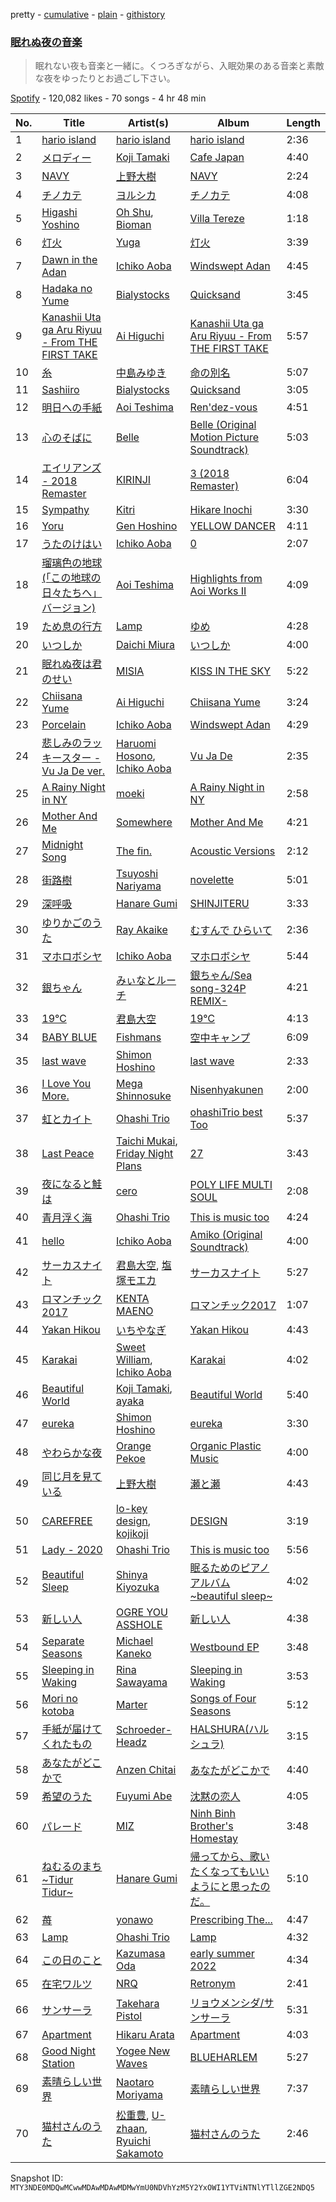 pretty - [cumulative](/playlists/cumulative/37i9dQZF1DXaJxsaI3czLL.md) - [plain](/playlists/plain/37i9dQZF1DXaJxsaI3czLL) - [githistory](https://github.githistory.xyz/mackorone/spotify-playlist-archive/blob/main/playlists/plain/37i9dQZF1DXaJxsaI3czLL)

### [眠れぬ夜の音楽](https://open.spotify.com/playlist/37i9dQZF1DXaJxsaI3czLL)

> 眠れない夜も音楽と一緒に。くつろぎながら、入眠効果のある音楽と素敵な夜をゆったりとお過ごし下さい。

[Spotify](https://open.spotify.com/user/spotify) - 120,082 likes - 70 songs - 4 hr 48 min

| No. | Title | Artist(s) | Album | Length |
|---|---|---|---|---|
| 1 | [hario island](https://open.spotify.com/track/4pwrnZ6t6KwUgUoQiBe70M) | [hario island](https://open.spotify.com/artist/4SSYmqlXA8awmX7PHheCJN) | [hario island](https://open.spotify.com/album/6t6geCz3BtiM0WXFNeWGyY) | 2:36 |
| 2 | [メロディー](https://open.spotify.com/track/3WlNXip1Fm13r2YREQvKMR) | [Koji Tamaki](https://open.spotify.com/artist/5KLvrcsAUwqMOqxErwSJmD) | [Cafe Japan](https://open.spotify.com/album/69iMkz0yop4xe0MmptbDzb) | 4:40 |
| 3 | [NAVY](https://open.spotify.com/track/5JAgoN0ZK8uIZXtFj1pxrR) | [上野大樹](https://open.spotify.com/artist/5YPkOSqagMwjOWf7PLjHNF) | [NAVY](https://open.spotify.com/album/0lHJa75DcFWZSb0UAdRrDc) | 2:24 |
| 4 | [チノカテ](https://open.spotify.com/track/7w1taFiEu8GGQJkzQaEWpx) | [ヨルシカ](https://open.spotify.com/artist/4UK2Lzi6fBfUi9rpDt6cik) | [チノカテ](https://open.spotify.com/album/1ItS3Da6sbCmwwTgkBHttk) | 4:08 |
| 5 | [Higashi Yoshino](https://open.spotify.com/track/5GbFjiN7n8UinsQG27YQVP) | [Oh Shu](https://open.spotify.com/artist/75XDEXxePvX7Hx4T3rUlVS), [Bioman](https://open.spotify.com/artist/5X9XmfNxSM6lP2QXQyYAWM) | [Villa Tereze](https://open.spotify.com/album/4OuUigPkJ1U6fB7k4X5GfV) | 1:18 |
| 6 | [灯火](https://open.spotify.com/track/03kdTvI72t9uFwrcgKHgON) | [Yuga](https://open.spotify.com/artist/2QPqMxppznwSxghh3R8WrT) | [灯火](https://open.spotify.com/album/23A0oqlZ1VCZd7PrVwTcDM) | 3:39 |
| 7 | [Dawn in the Adan](https://open.spotify.com/track/03fJjiNTn1gyzbqHl1Hskt) | [Ichiko Aoba](https://open.spotify.com/artist/6ignRjbPmLvKdtMLj9a5Xs) | [Windswept Adan](https://open.spotify.com/album/1W0SccGphtGQNYqaqQ5nhA) | 4:45 |
| 8 | [Hadaka no Yume](https://open.spotify.com/track/4hpkSK1MZyzFUlNxN6FN1I) | [Bialystocks](https://open.spotify.com/artist/3y24PAHjsJ3rWvMWERM7Oe) | [Quicksand](https://open.spotify.com/album/2Lb2A5WI9ti7WlJG8f1Gte) | 3:45 |
| 9 | [Kanashii Uta ga Aru Riyuu \- From THE FIRST TAKE](https://open.spotify.com/track/4nXxL11es8aPtbM04QSzKg) | [Ai Higuchi](https://open.spotify.com/artist/0KZzmjrOQumJVVnoGRbXCu) | [Kanashii Uta ga Aru Riyuu \- From THE FIRST TAKE](https://open.spotify.com/album/24CQHbc6MxX248Mo92qqpO) | 5:57 |
| 10 | [糸](https://open.spotify.com/track/06m8KKTa6rAYJ5I6l2gZgS) | [中島みゆき](https://open.spotify.com/artist/0caDIM0rTovLDe5UdFvK1t) | [命の別名](https://open.spotify.com/album/2brqJgfQPZcLwbFAGn8Y3I) | 5:07 |
| 11 | [Sashiiro](https://open.spotify.com/track/2WEDTNH2nR7aN6RP2tzxh5) | [Bialystocks](https://open.spotify.com/artist/3y24PAHjsJ3rWvMWERM7Oe) | [Quicksand](https://open.spotify.com/album/2Lb2A5WI9ti7WlJG8f1Gte) | 3:05 |
| 12 | [明日への手紙](https://open.spotify.com/track/2dUYxBbmtmNfanhSLbRcry) | [Aoi Teshima](https://open.spotify.com/artist/4FrFdi2hHpulQOxDihRIQD) | [Ren'dez\-vous](https://open.spotify.com/album/51M0Y7HBSSD6SggyRqGMFH) | 4:51 |
| 13 | [心のそばに](https://open.spotify.com/track/3VXkaNgYFHOxbuOmKejypT) | [Belle](https://open.spotify.com/artist/1m9ZvxLFfX9avls54a0y40) | [Belle \(Original Motion Picture Soundtrack\)](https://open.spotify.com/album/0Dh6RJv03InPzUWLwmpezp) | 5:03 |
| 14 | [エイリアンズ \- 2018 Remaster](https://open.spotify.com/track/3qY12xfdjw5TToomM5CH4B) | [KIRINJI](https://open.spotify.com/artist/0O1UtbTe4ca7HabaiMhYZ7) | [3 \(2018 Remaster\)](https://open.spotify.com/album/2yeVYXTtQdifRF7f28CkkW) | 6:04 |
| 15 | [Sympathy](https://open.spotify.com/track/23Mcmg5O8rBKAOzxvrTjnD) | [Kitri](https://open.spotify.com/artist/2i9CbxfaMspiPMCYZgvgPW) | [Hikare Inochi](https://open.spotify.com/album/6UoFSfFtSDp97egQC3Vnas) | 3:30 |
| 16 | [Yoru](https://open.spotify.com/track/171P75QxuTfY2Uu2C4W5z7) | [Gen Hoshino](https://open.spotify.com/artist/1S2S00lgLYLGHWA44qGEUs) | [YELLOW DANCER](https://open.spotify.com/album/1vtIqjn25qHypqyoI21q8d) | 4:11 |
| 17 | [うたのけはい](https://open.spotify.com/track/2TNG5NxXZXBsLmhB8RGN2N) | [Ichiko Aoba](https://open.spotify.com/artist/6ignRjbPmLvKdtMLj9a5Xs) | [0](https://open.spotify.com/album/4yqm0ZLcphXs8M8cVvLKym) | 2:07 |
| 18 | [瑠璃色の地球\(「この地球の日々たちへ」バージョン\)](https://open.spotify.com/track/5I5ljQOKD3pQDCEDgRpXov) | [Aoi Teshima](https://open.spotify.com/artist/4FrFdi2hHpulQOxDihRIQD) | [Highlights from Aoi Works II](https://open.spotify.com/album/64FUZjyuDC5S9siqurAmcs) | 4:09 |
| 19 | [ため息の行方](https://open.spotify.com/track/6GSVtgBJ2bNRicSqQcXg99) | [Lamp](https://open.spotify.com/artist/0rFHElzeddB9ymDjgpBENX) | [ゆめ](https://open.spotify.com/album/4d0nnBfxKBJt3evaV4Yssh) | 4:28 |
| 20 | [いつしか](https://open.spotify.com/track/7Lw2wccjg0QHvT7T634t6W) | [Daichi Miura](https://open.spotify.com/artist/4UTEZqrPqLDOhBfraPNciJ) | [いつしか](https://open.spotify.com/album/6x0XM8OMPAoUCt0uTmlCFq) | 4:00 |
| 21 | [眠れぬ夜は君のせい](https://open.spotify.com/track/3pIbaGD2BPo1DTUj8Ujlct) | [MISIA](https://open.spotify.com/artist/3uyDATzOGjbGCts7v2eszk) | [KISS IN THE SKY](https://open.spotify.com/album/7BMTvf0xLj0pnzG4FCvFUD) | 5:22 |
| 22 | [Chiisana Yume](https://open.spotify.com/track/169bY9djGFRpPcqMMm9hik) | [Ai Higuchi](https://open.spotify.com/artist/0KZzmjrOQumJVVnoGRbXCu) | [Chiisana Yume](https://open.spotify.com/album/0OWqyw14hYLK0842eXNNLg) | 3:24 |
| 23 | [Porcelain](https://open.spotify.com/track/15Ulu5nGXTW4DQ79pT0YhC) | [Ichiko Aoba](https://open.spotify.com/artist/6ignRjbPmLvKdtMLj9a5Xs) | [Windswept Adan](https://open.spotify.com/album/1W0SccGphtGQNYqaqQ5nhA) | 4:29 |
| 24 | [悲しみのラッキースター \- Vu Ja De ver.](https://open.spotify.com/track/3khaT0OsIq3yAgf95zQG9E) | [Haruomi Hosono](https://open.spotify.com/artist/370nbSkMB9kDWyTypwWYak), [Ichiko Aoba](https://open.spotify.com/artist/6ignRjbPmLvKdtMLj9a5Xs) | [Vu Ja De](https://open.spotify.com/album/52Zpgza2NWnsnyncuZGZvw) | 2:35 |
| 25 | [A Rainy Night in NY](https://open.spotify.com/track/6ISvLzyd8LRsSRLJR9WyAX) | [moeki](https://open.spotify.com/artist/6fR38gpMfHJIKnbWNcQqfM) | [A Rainy Night in NY](https://open.spotify.com/album/4lbahrWo1oX8bq55QevAKH) | 2:58 |
| 26 | [Mother And Me](https://open.spotify.com/track/2TiZH7Hu0CE482TGuz4Ad0) | [Somewhere](https://open.spotify.com/artist/1nDq6lPB8DMpBpnxLFqXO2) | [Mother And Me](https://open.spotify.com/album/3ynbxx9HX2CBj9Ut4G62GP) | 4:21 |
| 27 | [Midnight Song](https://open.spotify.com/track/6BLHESk37BHiDksGxTCySj) | [The fin.](https://open.spotify.com/artist/31zdCo7PhGXLRbg0sfBUYa) | [Acoustic Versions](https://open.spotify.com/album/5rH2O3z3h6ExXDe5H2ftKp) | 2:12 |
| 28 | [街路樹](https://open.spotify.com/track/1LvQW7xwIYdH2eCH028AGn) | [Tsuyoshi Nariyama](https://open.spotify.com/artist/2n0myr3J8YDZCPCfzoSE7Y) | [novelette](https://open.spotify.com/album/4azWqKZBnj24esWCVacaqk) | 5:01 |
| 29 | [深呼吸](https://open.spotify.com/track/67cJ60aXMxPR2e3cjplRAb) | [Hanare Gumi](https://open.spotify.com/artist/2nyUb9foGvK7AlESn5DCte) | [SHINJITERU](https://open.spotify.com/album/17wK4RXzdKxK13VIyOyQHU) | 3:33 |
| 30 | [ゆりかごのうた](https://open.spotify.com/track/3n0KHRpRz4suIMHFgoMOod) | [Ray Akaike](https://open.spotify.com/artist/7056n38jYtwK9ZGG8a9DvM) | [むすんで ひらいて](https://open.spotify.com/album/3RsVAqKiID9zbnYQcfqpUT) | 2:36 |
| 31 | [マホロボシヤ](https://open.spotify.com/track/4HXShgD3c3dq65CtAqoqzh) | [Ichiko Aoba](https://open.spotify.com/artist/6ignRjbPmLvKdtMLj9a5Xs) | [マホロボシヤ](https://open.spotify.com/album/0UtJv0rHwQpBDFu2HAeLwd) | 5:44 |
| 32 | [銀ちゃん](https://open.spotify.com/track/29mDhjw6oBooOY6h5sXLpX) | [みぃなとルーチ](https://open.spotify.com/artist/3y3QVcRaHp6wskSfDQsNKZ) | [銀ちゃん/Sea song\-324P REMIX\-](https://open.spotify.com/album/4AyAtrelhhuZ9IK5AItB9n) | 4:21 |
| 33 | [19℃](https://open.spotify.com/track/5dlsXs7v9N6BmUFyF0h3kY) | [君島大空](https://open.spotify.com/artist/5rjahCZtY8h4y2EHCnpgtQ) | [19℃](https://open.spotify.com/album/5e6Dnt4gBECf2Sk2fb7QfS) | 4:13 |
| 34 | [BABY BLUE](https://open.spotify.com/track/2Eot25c6UOeLc4jcN3fEQF) | [Fishmans](https://open.spotify.com/artist/1g8HCTiMwBtFtpRR9JXAZR) | [空中キャンプ](https://open.spotify.com/album/7GOdEIOvr41lvxDK7bvPrI) | 6:09 |
| 35 | [last wave](https://open.spotify.com/track/0BrlSE3KRFQITuXZX7HbhW) | [Shimon Hoshino](https://open.spotify.com/artist/0glynIW7kVokBq524NHRQH) | [last wave](https://open.spotify.com/album/6Q2QRlqW9zaTTgTKyTmnCh) | 2:33 |
| 36 | [I Love You More.](https://open.spotify.com/track/5Id0x8wRZVso2GLqzofDAB) | [Mega Shinnosuke](https://open.spotify.com/artist/72owWXEwmyfKq3ajrajPAN) | [Nisenhyakunen](https://open.spotify.com/album/2CnyO0qAA0Cw2Otdtk0J2n) | 2:00 |
| 37 | [虹とカイト](https://open.spotify.com/track/6wKvOYzi6WBbF4WXC9J7Ey) | [Ohashi Trio](https://open.spotify.com/artist/5BANJdBRihIaUpzjqAec7E) | [ohashiTrio best Too](https://open.spotify.com/album/7370BLhXSYfiIJ1S26expM) | 5:37 |
| 38 | [Last Peace](https://open.spotify.com/track/3kHKiuxAPCR8WRbx9p5KOv) | [Taichi Mukai](https://open.spotify.com/artist/2oNStf3CKKLM5lnzELWMcH), [Friday Night Plans](https://open.spotify.com/artist/71YfYiTx6KAZFJfKaNYueQ) | [27](https://open.spotify.com/album/6aFN9smus343VgxVUrKfmj) | 3:43 |
| 39 | [夜になると鮭は](https://open.spotify.com/track/5GXm9bflCSMH3ADala8uIU) | [cero](https://open.spotify.com/artist/1V1HDPQwGOyUIr9KB6Oq7Q) | [POLY LIFE MULTI SOUL](https://open.spotify.com/album/4ExqwHRD689BjDf0tUKGBM) | 2:08 |
| 40 | [青月浮く海](https://open.spotify.com/track/3FNY9Bpo5mTirQiodwjJcw) | [Ohashi Trio](https://open.spotify.com/artist/5BANJdBRihIaUpzjqAec7E) | [This is music too](https://open.spotify.com/album/2IPhSOJjl8RyyjCReuJ62Z) | 4:24 |
| 41 | [hello](https://open.spotify.com/track/7Mk2nGXe7KtjLIA2ghL8kH) | [Ichiko Aoba](https://open.spotify.com/artist/6ignRjbPmLvKdtMLj9a5Xs) | [Amiko \(Original Soundtrack\)](https://open.spotify.com/album/2PsLFEBmhmYIgSMuZ3Gb3w) | 4:00 |
| 42 | [サーカスナイト](https://open.spotify.com/track/335YvnNhNaFchhNCKBg9re) | [君島大空](https://open.spotify.com/artist/5rjahCZtY8h4y2EHCnpgtQ), [塩塚モエカ](https://open.spotify.com/artist/3KrEIB3yHbysKWhWixKYSr) | [サーカスナイト](https://open.spotify.com/album/219DmUsVHxUHtPjSSvGKAR) | 5:27 |
| 43 | [ロマンチック2017](https://open.spotify.com/track/3yIW8q3fvfxPKY7XjhubP0) | [KENTA MAENO](https://open.spotify.com/artist/59R86qFiH8GAZ8yhVxS043) | [ロマンチック2017](https://open.spotify.com/album/77XckqI0BbVbg6BHtKIhiH) | 1:07 |
| 44 | [Yakan Hikou](https://open.spotify.com/track/7Djn2PQhFI1YGojIQUZGwC) | [いちやなぎ](https://open.spotify.com/artist/6yhBmNNa8y5tZegkOQLLPB) | [Yakan Hikou](https://open.spotify.com/album/7hXC2CPNOycgV716L41LHu) | 4:43 |
| 45 | [Karakai](https://open.spotify.com/track/1DFQpMVMM4esSg02Zj0Gx6) | [Sweet William](https://open.spotify.com/artist/43eSnxk6MsmXsLOlbYo8VQ), [Ichiko Aoba](https://open.spotify.com/artist/6ignRjbPmLvKdtMLj9a5Xs) | [Karakai](https://open.spotify.com/album/1Dy0En842kaMayp3M0ZD4w) | 4:02 |
| 46 | [Beautiful World](https://open.spotify.com/track/3x9fmCeM7CRiB3NwrVZxvM) | [Koji Tamaki](https://open.spotify.com/artist/5KLvrcsAUwqMOqxErwSJmD), [ayaka](https://open.spotify.com/artist/22FsmLO3ZyvgWBy5QbfcQi) | [Beautiful World](https://open.spotify.com/album/1OWtLn5iWuajzUjHAkdoDb) | 5:40 |
| 47 | [eureka](https://open.spotify.com/track/6iBvMGKtAhUSyFaZZKIP7F) | [Shimon Hoshino](https://open.spotify.com/artist/0glynIW7kVokBq524NHRQH) | [eureka](https://open.spotify.com/album/2NouP8V8x5hoIVazmWEHtQ) | 3:30 |
| 48 | [やわらかな夜](https://open.spotify.com/track/4C2QmZ97vRkzXOiWTwn6FL) | [Orange Pekoe](https://open.spotify.com/artist/0C9HwsaagMBxCdG43F9A0l) | [Organic Plastic Music](https://open.spotify.com/album/0CFCsLMHqaByFkM5USUOfP) | 4:00 |
| 49 | [同じ月を見ている](https://open.spotify.com/track/1f0WfgZV9JK1k0e8OpyqML) | [上野大樹](https://open.spotify.com/artist/5YPkOSqagMwjOWf7PLjHNF) | [瀬と瀬](https://open.spotify.com/album/5gWa4l4159qeKUNFDBbmhS) | 4:43 |
| 50 | [CAREFREE](https://open.spotify.com/track/6RyqEix17XNNzdvhU8FrFK) | [lo\-key design](https://open.spotify.com/artist/4Yw0OkfWbeOb0Q6ATaxZoB), [kojikoji](https://open.spotify.com/artist/13lFKnH7sS9T35uPQmxaOs) | [DESIGN](https://open.spotify.com/album/7s9c96pulVhswdp5muAJJW) | 3:19 |
| 51 | [Lady \- 2020](https://open.spotify.com/track/0lr6629pdCnastEgrPtl1r) | [Ohashi Trio](https://open.spotify.com/artist/5BANJdBRihIaUpzjqAec7E) | [This is music too](https://open.spotify.com/album/2IPhSOJjl8RyyjCReuJ62Z) | 5:56 |
| 52 | [Beautiful Sleep](https://open.spotify.com/track/5ut9a0Dwd0XashJx7kda5A) | [Shinya Kiyozuka](https://open.spotify.com/artist/2acDvNu4hqCoCPlUdehoj2) | [眠るためのピアノアルバム\~beautiful sleep\~](https://open.spotify.com/album/7H191esP6oW2m58tzIDfhZ) | 4:02 |
| 53 | [新しい人](https://open.spotify.com/track/0S2xgn2Mrw109X4wPrQrbd) | [OGRE YOU ASSHOLE](https://open.spotify.com/artist/0X9vdekJ6sIKcUvwIgVsjW) | [新しい人](https://open.spotify.com/album/75EifDD2I7RqW00QqJOiT8) | 4:38 |
| 54 | [Separate Seasons](https://open.spotify.com/track/6B5YgFMDxPjWVuiOA1oid4) | [Michael Kaneko](https://open.spotify.com/artist/36a3BbcVBJMiBGeHzpAxHb) | [Westbound EP](https://open.spotify.com/album/7KE6QLulOMXqVsN4XiJvxF) | 3:48 |
| 55 | [Sleeping in Waking](https://open.spotify.com/track/2zx4apdK8SZeHqDLYLLfCe) | [Rina Sawayama](https://open.spotify.com/artist/2KEqzdPS7M5YwGmiuPTdr5) | [Sleeping in Waking](https://open.spotify.com/album/2EXjrlqsinxkPKguQMlbN2) | 3:53 |
| 56 | [Mori no kotoba](https://open.spotify.com/track/6SFm3HdywAFS4wRM4S5izc) | [Marter](https://open.spotify.com/artist/4BtZnNCpfbIIvPf2bNsQw1) | [Songs of Four Seasons](https://open.spotify.com/album/1sCFYE7ZW7GhWkaKqiU2CS) | 5:12 |
| 57 | [手紙が届けてくれたもの](https://open.spotify.com/track/27zCXnSoxvJzTKTvu23X0l) | [Schroeder\-Headz](https://open.spotify.com/artist/3o6lq0SLgILHWwI4dTwsfo) | [HALSHURA\(ハルシュラ\)](https://open.spotify.com/album/3KivbZ6SNZ4RNVc4R3oWbm) | 3:15 |
| 58 | [あなたがどこかで](https://open.spotify.com/track/5HcQ3l5sM9aFyd49UFwSoK) | [Anzen Chitai](https://open.spotify.com/artist/3EAqVJtaxnPcWYlHXkHcuC) | [あなたがどこかで](https://open.spotify.com/album/39ZsxUsASZ2XZKjUwMsIUF) | 4:40 |
| 59 | [希望のうた](https://open.spotify.com/track/24dq1uvUoVVQ6WMwFTqUPl) | [Fuyumi Abe](https://open.spotify.com/artist/3LMkQzoTUDoZaLhM58O2Ej) | [沈黙の恋人](https://open.spotify.com/album/7dmVoJfhWrvEj3rLaYJbFo) | 4:05 |
| 60 | [パレード](https://open.spotify.com/track/35Pj3GRGfF2kp4LF1CEZzV) | [MIZ](https://open.spotify.com/artist/1T4OKi8vYcs2gNv98KglRq) | [Ninh Binh Brother's Homestay](https://open.spotify.com/album/2I7P1pgDW7BZigccsZ17ra) | 3:48 |
| 61 | [ねむるのまち\~Tidur Tidur\~](https://open.spotify.com/track/2CXT8P6nv9BfKMn4xSMU8V) | [Hanare Gumi](https://open.spotify.com/artist/2nyUb9foGvK7AlESn5DCte) | [帰ってから、歌いたくなってもいいようにと思ったのだ。](https://open.spotify.com/album/6Pq4P9sRKc2siKZ8j7izcG) | 5:10 |
| 62 | [苺](https://open.spotify.com/track/3Abgz2yPNmRG105Fj7BLyH) | [yonawo](https://open.spotify.com/artist/61VsO6rn8khCQDSRp8tTeZ) | [Prescribing The...](https://open.spotify.com/album/0kbiI34d3E8pEtxP3nAcat) | 4:47 |
| 63 | [Lamp](https://open.spotify.com/track/0pdzquGBpJs3hndcMnhFK9) | [Ohashi Trio](https://open.spotify.com/artist/5BANJdBRihIaUpzjqAec7E) | [Lamp](https://open.spotify.com/album/4xD9RDDnKrG3MHzvuP0GCd) | 4:32 |
| 64 | [この日のこと](https://open.spotify.com/track/4G7qeAp6SBwIUnmvzTUjSh) | [Kazumasa Oda](https://open.spotify.com/artist/2UzjSnmjccLgd1DkvAH5OR) | [early summer 2022](https://open.spotify.com/album/0mv2ejXiEERKAA2iDbGnTs) | 4:34 |
| 65 | [在宅ワルツ](https://open.spotify.com/track/75RAICYI4nhGPiiVJwSO8e) | [NRQ](https://open.spotify.com/artist/55EEMVysOzhsLWSDzB5zhf) | [Retronym](https://open.spotify.com/album/0l7UtNpyBJeATV6nnvdZpj) | 2:41 |
| 66 | [サンサーラ](https://open.spotify.com/track/0x26yM2rrvtoHGRXXzppx3) | [Takehara Pistol](https://open.spotify.com/artist/0IRFQcZbbHHpFY5EUNA2XA) | [リョウメンシダ/サンサーラ](https://open.spotify.com/album/1QzF3SU3BpVG8xCFqZXX7J) | 5:31 |
| 67 | [Apartment](https://open.spotify.com/track/2DDbWYOE6SlGJroPwgmc3N) | [Hikaru Arata](https://open.spotify.com/artist/33JXrDOZ1iA1XlDF2dRgTO) | [Apartment](https://open.spotify.com/album/1uZL2Sg4Saeep7GGTMpIRT) | 4:03 |
| 68 | [Good Night Station](https://open.spotify.com/track/5BPYHGLP1DPo0nVfOUHTEJ) | [Yogee New Waves](https://open.spotify.com/artist/7kDTCZA56nH6fCdEY0rBgh) | [BLUEHARLEM](https://open.spotify.com/album/2uBQmsJvg2MKEWZRfFwAaQ) | 5:27 |
| 69 | [素晴らしい世界](https://open.spotify.com/track/09VONHJev5pvXazOBr7VVz) | [Naotaro Moriyama](https://open.spotify.com/artist/31VPfrPEa86aKpD2LT3Ued) | [素晴らしい世界](https://open.spotify.com/album/41kjvJsOSF46d9QIv8RuUy) | 7:37 |
| 70 | [猫村さんのうた](https://open.spotify.com/track/30G4STumh4gJ0aq2sU3h9t) | [松重豊](https://open.spotify.com/artist/3pHwaIplhKgtrVqaW16o50), [U\-zhaan](https://open.spotify.com/artist/0CDt5nfGQ8it4IerQwquMS), [Ryuichi Sakamoto](https://open.spotify.com/artist/1tcgfoMTT1szjUeaikxRjA) | [猫村さんのうた](https://open.spotify.com/album/69O6a8s4FMk37vtSs4qjU0) | 2:46 |

Snapshot ID: `MTY3NDE0MDQwMCwwMDAwMDAwMDMwYmU0NDVhYzM5Y2YxOWI1YTViNTNlYTllZGE2NDQ5`
